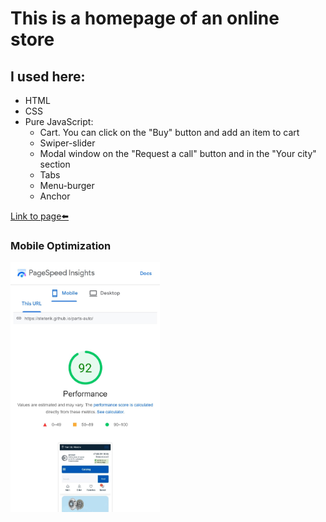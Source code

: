 # This is a homepage of an online store

## I used here:
* HTML
* CSS
* Pure JavaScript:
	* Cart. You can click on the "Buy" button and add an item to cart
	* Swiper-slider
	* Modal window on the "Request a call" button and in the "Your city" section
	* Tabs
	* Menu-burger
	* Anchor

[Link to page⬅️][link]

### Mobile Optimization
<img src="img/page-speed.jpg" alt="img" style="height: 400px;">

[link]: https://steterik.github.io/auto-parts
